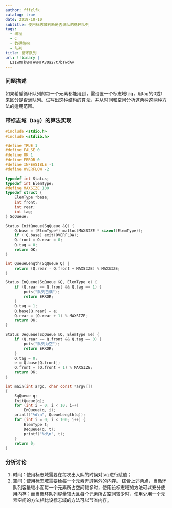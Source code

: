 ```yaml
---
author: fffzlfk
catalog: true
date: 2019-10-10
subtitle: 使用标志域判断是否满队的循环队列
tags:
  - 编程
  - C
  - 数据结构
  - 队列
title: 循环队列
url: !!binary |
  LzIwMTkvMTAvMTAv0a27t7bTwdAv
---
```



### 问题描述
如果希望循环队列的每一个元素都能用到，需设置一个标志域tag，用tag的0或1来区分是否满队列。试写出这种结构的算法，并从时间和空间分析这两种这两种方法的适用范围。

### 带标志域（tag）的算法实现
```c
#include <stdio.h>
#include <stdlib.h>

#define TRUE 1
#define FALSE 0
#define OK 1
#define ERROR 0
#define INFEASIBLE -1
#define OVERFLOW -2

typedef int Status;
typedef int ElemType;
#define MAXSIZE 100
typedef struct {
	ElemType *base;
	int front;
	int rear;
	int tag;
} SqQueue;

Status InitQueue(SqQueue &Q) {
	Q.base = (ElemType*) malloc(MAXSIZE * sizeof(ElemType));
	if (!Q.base) exit(OVERFLOW);
	Q.front = Q.rear = 0;
	Q.tag = 0;
	return OK;
}

int QueueLength(SqQueue Q) {
	return (Q.rear - Q.front + MAXSIZE) % MAXSIZE;
}

Status EnQueue(SqQueue &Q, ElemType e) {
	if (Q.rear == Q.front && Q.tag == 1) {
		puts("队列已满");
		return ERROR;
	}
	Q.tag = 1;
	Q.base[Q.rear] = e;
	Q.rear = (Q.rear + 1) % MAXSIZE;
	return OK;
}

Status Dequeue(SqQueue &Q, ElemType &e) {
	if (Q.rear == Q.front && Q.tag == 0) {
		puts("队列为空");
		return ERROR;
	}
	Q.tag = 0;
	e = Q.base[Q.front];
	Q.front = (Q.front + 1) % MAXSIZE;
	return OK;
}

int main(int argc, char const *argv[])
{
	SqQueue q;
	InitQueue(q);
	for (int i = 0; i < 10; i++)
		EnQueue(q, i);
	printf("%d\n", QueueLength(q));
	for (int i = 0; i < 100; i++) {
		ElemType t;
		Dequeue(q, t);
		printf("%d\n", t);
	}
	return 0;
}
```

### 分析讨论
1. 时间：使用标志域需要在每次出入队的时候对tag进行赋值；
2. 空间：使用标志域需要给每一个元素开辟另外的内存。
综合上述两点，当循环队列容量较小而每一个元素所占空间较多时，使用设标志域的方法可以充分使用内存；而当循环队列容量较大且每个元素所占空间较少时，使用少用一个元素空间的方法相比设标志域的方法可以节省内存。